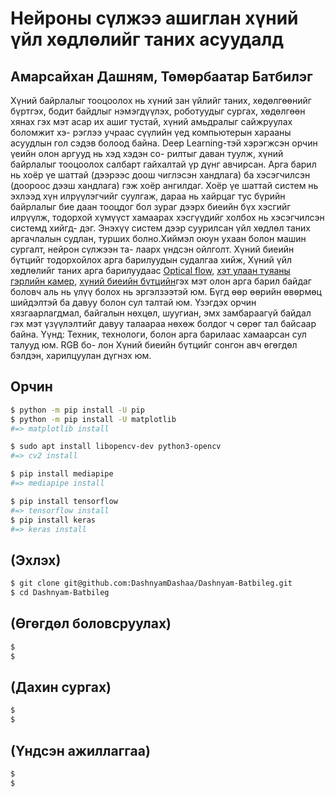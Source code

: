 # Нейроны сүлжээ ашиглан хүний үйл хөдлөлийг таних асуудалд
## Амарсайхан Дашням, Төмөрбаатар Батбилэг
Хүний байрлалыг тооцоолох нь хүний зан үйлийг таних, хөдөлгөөнийг
бүртгэх, бодит байдлыг нэмэгдүүлэх, роботуудыг сургах, хөдөлгөөн хянах
гэх мэт асар их ашиг тустай, хүний амьдралыг сайжруулах боломжит хэ-
рэглээ учраас сүүлийн үед компьютерын харааны асуудлын гол сэдэв болоод
байна. Deep Learning-тэй хэрэгжсэн орчин үеийн олон аргууд нь хэд хэдэн со-
рилтыг даван туулж, хүний байрлалыг тооцоолох салбарт гайхалтай үр дүнг
авчирсан. Арга барил нь хоёр үе шаттай (дээрээс доош чиглэсэн хандлага)
ба хэсэгчилсэн (доороос дээш хандлага) гэж хоёр ангилдаг. Хоёр үе шаттай
систем нь эхлээд хүн илрүүлэгчийг суулгаж, дараа нь хайрцаг тус бүрийн
байрлалыг бие даан тооцдог бол зураг дээрх биеийн бүх хэсгийг илрүүлж,
тодорхой хүмүүст хамаарах хэсгүүдийг холбох нь хэсэгчилсэн системд хийгд-
дэг. Энэхүү систем дээр суурилсан үйл хөдлөл таних аргачлалын судлан,
турших болно.Хиймэл оюун ухаан болон машин сургалт, нейрон сүлжээн та-
лаарх үндсэн ойлголт. Хүний биеийн бүтцийг тодорхойлох арга барилуудын
судалгаа хийж, Хүний үйл хөдлөлийг таних арга барилуудаас [Optical flow](https://www.facebook.com/batbileg.0724),
[хэт улаан туяаны гэрлийн камер](https://www.facebook.com/batbileg.0724), [хүний биеийн бүтцийн](https://www.facebook.com/batbileg.0724)гэх мэт олон
арга барил байдаг боловч аль нь үлүү болох нь эргэлзээтэй юм. Бүгд өөр
өөрийн өвөрмөц шийдэлтэй ба давуу болон сул талтай юм. Үзэгдэх орчин
хязгаарлагдмал, байгалын нөхцөл, шуугиан, эмх замбараагүй байдал гэх мэт
үзүүлэлтийг давуу талаараа нөхөж болдог ч сөрөг тал байсаар байна. Үүнд:
Техник, технологи, болон арга барилаас хамаарсан сул талууд юм. RGB бо-
лон Хүний биеийн бүтцийг сонгон авч өгөгдөл бэлдэн, харилцуулан дүгнэх
юм.


Орчин
-----

``` sh
$ python -m pip install -U pip
$ python -m pip install -U matplotlib
#=> matplotlib install

$ sudo apt install libopencv-dev python3-opencv
#=> cv2 install 

$ pip install mediapipe
#=> mediapipe install 

$ pip install tensorflow
#=> tensorflow install 
$ pip install keras
#=> keras install 
```
(Эхлэх)
-------------
```sh
$ git clone git@github.com:DashnyamDashaa/Dashnyam-Batbileg.git
$ cd Dashnyam-Batbileg
```
(Өгөгдөл боловсруулах)
-------
```sh
$
$
```
(Дахин сургах)
-------
```sh
$
$
```
(Үндсэн ажиллаггаа)
-------
```sh
$
$
```


<!-- Installation -->
<!-- ------------ -->
<!-- The `hub` executable has no dependencies, but since it was designed to wrap -->
<!-- `git`, it's recommended to have at least **git 1.7.3** or newer. -->
<!-- platform | manager | command to run -->
<!-- ---------|---------|--------------- -->
<!-- macOS, Linux | [Homebrew](https://docs.brew.sh/Installation) | `brew install hub` -->